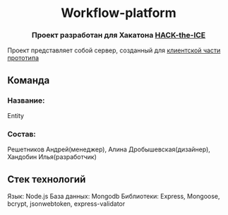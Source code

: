 <h1 align="center">Workflow-platform</h1> 
<h3 align="center">Проект разработан для Хакатона <a href="https://ityakutia.com/hack-the-ice" target="_blank">HACK-the-ICE</a></h3>

Проект представляет собой сервер, созданный для <a href="https://github.com/redline111111/WorkFlow-platform-client" target="_blank">клиентской части прототипа</a>

## Команда
### Название: 
Entity
### Состав: 
Решетников Андрей(менеджер), Алина Дробышевская(дизайнер), Хандобин Илья(разработчик)
## Стек технологий
Язык: Node.js
База данных: Mongodb
Библиотеки: Express, Mongoose, bcrypt, jsonwebtoken, express-validator
